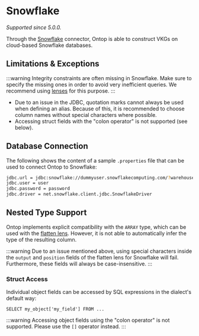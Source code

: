 # Snowflake
*Supported since 5.0.0.*

Through the [Snowflake](https://snowflake.com) connector, Ontop is able to construct VKGs on cloud-based Snowflake databases.

## Limitations & Exceptions

:::warning
Integrity constraints are often missing in Snowflake. Make sure to specify the missing ones in order to avoid very inefficient queries. 
We recommend using [lenses](/guide/advanced/lenses) for this purpose.
:::

- Due to an issue in the JDBC, quotation marks cannot always be used when defining an alias. Because of this, it is recommended to choose column names without special characters where possible.
- Accessing struct fields with the "colon operator" is not supported (see below).

## Database Connection

The following shows the content of a sample `.properties` file that can be used to connect Ontop to Snowflake:

```bash
jdbc.url = jdbc:snowflake://dummyuser.snowflakecomputing.com/?warehouse=dummywarehouse&db=dummydb&schema=dummyschema
jdbc.user = user
jdbc.password = password
jdbc.driver = net.snowflake.client.jdbc.SnowflakeDriver
```

## Nested Type Support

Ontop implements explicit compatibility with the `ARRAY` type, which can be used with the [flatten lens](/guide/advanced/lenses#flattenlens). However, it is not able to automatically infer the type of the resulting column.

:::warning
Due to an issue mentioned above, using special characters inside the `output` and `position` fields of the flatten lens for Snowflake will fail. Furthermore, these fields will always be case-insensitive. 
:::

### Struct Access
 Individual object fields can be accessed by SQL expressions in the dialect's default way:
```
SELECT my_object['my_field'] FROM ...
```

:::warning
Accessing object fields using the "colon operator" is not supported. Please use the `[]` operator instead.
:::
